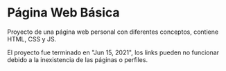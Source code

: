 # Página Web Básica

Proyecto de una página web personal con diferentes conceptos, contiene HTML, CSS y JS.

El proyecto fue terminado en "Jun 15, 2021", los links pueden no funcionar debido a la inexistencia de las páginas o perfiles.
